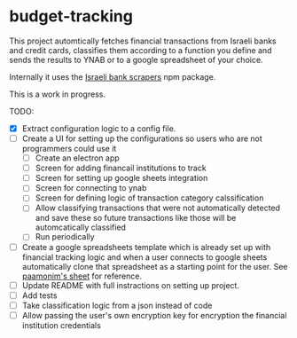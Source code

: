 # budget-tracking
This project automtically fetches financial transactions from Israeli banks and credit cards, classifies them according to a function you define and sends the results to YNAB or to a google spreadsheet of your choice.

Internally it uses the [Israeli bank scrapers](https://github.com/eshaham/israeli-bank-scrapers) npm package.

This is a work in progress. 

TODO:

- [x] Extract configuration logic to a config file.
- [ ] Create a UI for setting up the configurations so users who are not programmers could use it
   - [ ] Create an electron app
   - [ ] Screen for adding financail institutions to track
   - [ ] Screen for setting up google sheets integration
   - [ ] Screen for connecting to ynab
   - [ ] Screen for defining logic of transaction category calssification
   - [ ] Allow classifying transactions that were not automatically detected and save these so future transactions like those will be automcatically classified
   - [ ] Run periodically
- [ ] Create a google spreadsheets template which is already set up with financial tracking logic and when a user connects to google sheets automatically clone that spreadsheet as a starting point for the user. See [paamonim's sheet](https://docs.google.com/spreadsheets/d/11yMAvBwtvlPzA855q8BPRMrjrdAUBsd4HKA7km1-LG0/edit?usp=sharing) for reference.
- [ ] Update README with full instractions on setting up project.
- [ ] Add tests
- [ ] Take classification logic from a json instead of code
- [ ] Allow passing the user's own encryption key for encryption the financial institution credentials

